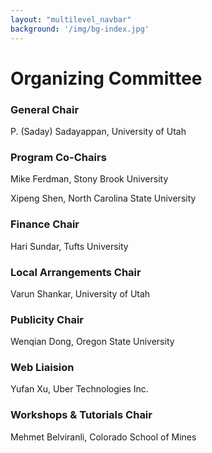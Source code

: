 ```yaml
---
layout: "multilevel_navbar"
background: '/img/bg-index.jpg'
---
```



# Organizing Committee

### General Chair
P. (Saday) Sadayappan, University of Utah

### Program Co-Chairs
Mike Ferdman, Stony Brook University

Xipeng Shen, North Carolina State University

### Finance Chair
Hari Sundar, Tufts University

### Local Arrangements Chair
Varun Shankar, University of Utah

### Publicity Chair
Wenqian Dong, Oregon State University

### Web Liaision
Yufan Xu, Uber Technologies Inc.

### Workshops & Tutorials Chair
Mehmet Belviranli, Colorado School of Mines





